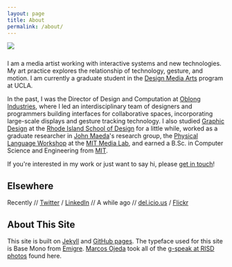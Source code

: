```yaml
---
layout: page
title: About
permalink: /about/
---
```

<div><img class="image-inline grid-margin-left" style="margin-bottom:10px;" src="{{ site.baseurl }}/images/about.jpg"></div>

I am a media artist working with interactive systems and new technologies. My art practice explores the relationship of technology, gesture, and motion. I am currently
a graduate student in the <a href="http://dma.ucla.edu">Design Media Arts</a> program at UCLA.

In the past, I was the Director of Design and Computation at 
<a href="http://www.oblong.com">Oblong Industries</a>, where I led an interdisciplinary 
team of designers and programmers building interfaces for collaborative spaces, incorporating large-scale displays and gesture tracking technology. I also studied
<a href="http://gd.risd.edu">Graphic Design</a> at the
<a href="http://www.risd.edu">Rhode Island School of Design</a> for a little while,
worked as a graduate researcher in <a href="http://our.risd.edu">John Maeda</a>'s
research group, the
<a href="http://plw.media.mit.edu">Physical Language Workshop</a> at the
<a href="http://www.media.mit.edu">MIT Media Lab</a>, and earned a B.Sc. in Computer
Science and Engineering from <a href="http://web.mit.edu">MIT</a>.

If you're interested in my work or just want to say hi, please 
<a href="mailto:kjhollen@alum.mit.edu">get in touch</a>!

<h2 class="about invisible-margin">Elsewhere</h2>
<span>Recently</span> // <a href="http://twitter.com/kjhollen">Twitter</a> / <a href="http://www.linkedin.com/in/kjhollen/">LinkedIn</a> // <span>A while ago</span> // <a href="http://delicious.com/kjhollen">del.icio.us</a> / <a href="http://flickr.com/kjhollen">Flickr</a>

<h2 class="about invisible-margin">About This Site</h2>

This site is built on <a href="http://jekyllrb.com/">Jekyll</a> and
<a href="https://pages.github.com/">GitHub pages</a>. The typeface used for this site is
Base Mono from <a href="http://emigre.com/">Emigre</a>. <a href="http://generic.cx/">Marcos Ojeda</a> took all of the <a href="https://www.flickr.com/photos/subliminal/sets/72157615073700173/">g-speak at RISD photos</a> found here.
